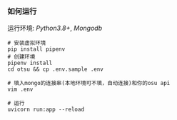 ### 如何运行

运行环境: *Python3.8+*, *Mongodb*

```
# 安装虚拟环境
pip install pipenv
# 创建环境
pipenv install
cd otsu && cp .env.sample .env

# 填入mongo的连接串(本地环境可不填，自动连接)和你的osu api
vim .env

# 运行
uvicorn run:app --reload
```
